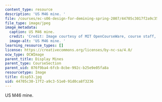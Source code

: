 ```yaml
---
content_type: resource
description: 'US M46 mine. '
file: /courses/ec-s06-design-for-demining-spring-2007/44705c3017f2a9c351e091d0ca8f3236_disp53.jpg
file_type: image/jpeg
image_metadata:
  caption: US M46 mine.
  credit: 'Credit: Image courtesy of MIT OpenCourseWare, course staff, and students.'
  image-alt: 'US M46 mine. '
learning_resource_types: []
license: https://creativecommons.org/licenses/by-nc-sa/4.0/
ocw_type: OCWImage
parent_title: Display Mines
parent_type: CourseSection
parent_uid: 076f9ba4-6fcb-8cbe-992c-b25e9e05fa8a
resourcetype: Image
title: disp53.jpg
uid: 44705c30-17f2-a9c3-51e0-91d0ca8f3236
---
```

US M46 mine. 